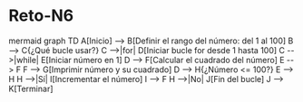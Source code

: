 # Reto-N6
mermaid
graph TD
    A[Inicio] --> B[Definir el rango del número: del 1 al 100]
    B --> C{¿Qué bucle usar?}
    C -->|for| D[Iniciar bucle for desde 1 hasta 100]
    C -->|while| E[Iniciar número en 1]
    D --> F[Calcular el cuadrado del número]
    E --> F
    F --> G[Imprimir número y su cuadrado]
    D --> H{¿Número <= 100?}
    E --> H
    H -->|Sí| I[Incrementar el número]
    I --> F
    H -->|No| J[Fin del bucle]
    J --> K[Terminar]
